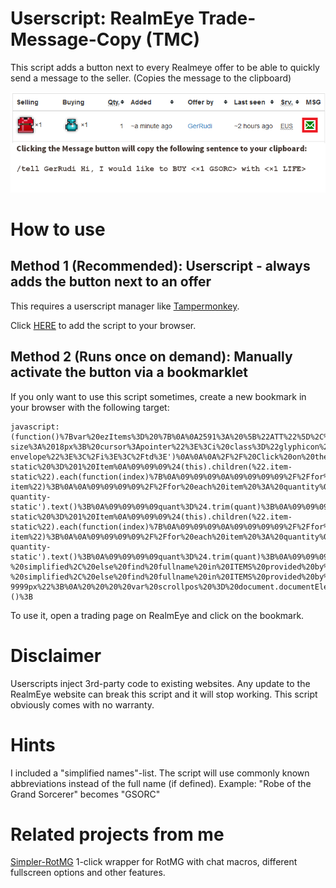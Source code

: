 # Userscript: RealmEye Trade-Message-Copy (TMC)
This script adds a button next to every Realmeye offer to be able to quickly send a message to the seller. 
(Copies the message to the clipboard)

![Sample screenshot](./res/sample-screenshot.png "Example Screenshot")


# How to use

## Method 1 (Recommended): Userscript - always adds the button next to an offer
This requires a userscript manager like [Tampermonkey](https://tampermonkey.net/). 

Click [HERE](../../raw/master/RE-Trade-Message-Copy.user.js) to add the script to your browser. 




## Method 2 (Runs once on demand): Manually activate the button via a bookmarklet
If you only want to use this script sometimes, create a new bookmark in your browser with the following target: 

```
javascript:(function()%7Bvar%20ezItems%3D%20%7B%0A%0A2591%3A%20%5B%22ATT%22%5D%2C%0A2592%3A%20%5B%22DEF%22%5D%2C%0A2593%3A%20%5B%22SPD%22%5D%2C%0A2612%3A%20%5B%22VIT%22%5D%2C%0A2613%3A%20%5B%22WIS%22%5D%2C%0A2636%3A%20%5B%22DEX%22%5D%2C%0A2793%3A%20%5B%22LIFE%22%5D%2C%0A2794%3A%20%5B%22MANA%22%5D%2C%0A2759%3A%20%5B%22Exa%20Attack%22%5D%2C%0A2760%3A%20%5B%22Exa%20Defense%22%5D%2C%0A2761%3A%20%5B%22Exa%20Speed%22%5D%2C%0A2762%3A%20%5B%22Exa%20Vitality%22%5D%2C%0A2763%3A%20%5B%22Exa%20Wisdom%22%5D%2C%0A2764%3A%20%5B%22Exa%20Dexterity%22%5D%2C%0A2765%3A%20%5B%22Exa%20Health%22%5D%2C%0A2766%3A%20%5B%22Exa%20Magic%22%5D%2C%0A2979%3A%20%5B%22Unbound%20Attack%22%5D%2C%0A2980%3A%20%5B%22Unbound%20Defense%22%5D%2C%0A2981%3A%20%5B%22Unbound%20Speed%22%5D%2C%0A2982%3A%20%5B%22Unbound%20Vitality%22%5D%2C%0A2983%3A%20%5B%22Unbound%20Wisdom%22%5D%2C%0A2984%3A%20%5B%22Unbound%20Dexterity%22%5D%2C%0A2985%3A%20%5B%22Unbound%20Health%22%5D%2C%0A2990%3A%20%5B%22DECA%20Ring%22%5D%2C%0A2986%3A%20%5B%22Unbound%20Magic%22%5D%2C%0A2821%3A%20%5B%22GSORC%22%5D%2C%0A2812%3A%20%5B%22ACROP%22%5D%2C%0A2809%3A%20%5B%22HYDRA%22%5D%0A%0A%7D%3B%0A%0A%0A%2F%2F%20Add%20Coloumn%20to%20Offers%20Table%0A%24('table%20thead%20tr').append('%3Cth%3EMSG%3C%2Fth%3E')%0A%24('table%20tbody%20tr').append('%3Ctd%20class%3D%22startPM%22%20style%3D%22font-size%3A%2018px%3B%20cursor%3Apointer%22%3E%3Ci%20class%3D%22glyphicon%20glyphicon-envelope%22%3E%3C%2Fi%3E%3C%2Ftd%3E')%0A%0A%0A%2F%2F%20Click%20on%20the%20letter%0A%24(%22.startPM%22).on(%22click%22%2C%20function()%7B%0A%0A%09var%20sellinfo%3D%5B%5D%3B%0A%09var%20buyinfo%3D%5B%5D%3B%0A%09var%20sellername%3D%22%22%3B%0A%0A%09var%20iter%3D0%3B%0A%09%24(this).siblings(%22td%22).each(function(index)%7B%0A%09%09if(iter%3D%3D0)%09%09%09%2F%2FSELLING%0A%09%09%7B%0A%0A%09%09%09%0A%09%09%09%2F%2Feach%20item-static%20%3D%201%20Item%0A%09%09%09%24(this).children(%22.item-static%22).each(function(index)%7B%0A%09%09%09%0A%09%09%09%09%2F%2Ffor%20each%20item%20%3A%20ID%0A%09%09%09%09%0A%09%09%09%09var%20itID%3D%20%24(this).find('.item').attr(%22data-item%22)%3B%0A%0A%09%09%09%09%2F%2Ffor%20each%20item%20%3A%20quantity%0A%09%09%09%09var%20quant%20%3D%20%20%24(this).find('.item-quantity-static').text()%3B%0A%09%09%09%09quant%3D%24.trim(quant)%3B%0A%09%09%09%09%0A%09%09%09%09%0A%09%09%09%09var%20oneItem%20%3D%20%7B%20'id'%3A%20itID%2C%20'quantity'%3A%20quant%20%7D%3B%0A%09%09%09%09sellinfo.push(oneItem)%3B%0A%09%09%09%7D)%3B%0A%09%09%7D%0A%09%09%0A%09%09if(iter%3D%3D1)%09%09%09%2F%2FBUYING%0A%09%09%7B%0A%0A%09%09%09%0A%09%09%09%2F%2Feach%20item-static%20%3D%201%20Item%0A%09%09%09%24(this).children(%22.item-static%22).each(function(index)%7B%0A%09%09%09%0A%09%09%09%09%2F%2Ffor%20each%20item%20%3A%20ID%0A%09%09%09%09%0A%09%09%09%09var%20itID%3D%20%24(this).find('.item').attr(%22data-item%22)%3B%0A%0A%09%09%09%09%2F%2Ffor%20each%20item%20%3A%20quantity%0A%09%09%09%09var%20quant%20%3D%20%20%24(this).find('.item-quantity-static').text()%3B%0A%09%09%09%09quant%3D%24.trim(quant)%3B%0A%09%09%09%09%0A%09%09%09%09%0A%09%09%09%09var%20oneItem%20%3D%20%7B%20'id'%3A%20itID%2C%20'quantity'%3A%20quant%20%7D%3B%0A%09%09%09%09buyinfo.push(oneItem)%3B%0A%09%09%09%7D)%3B%0A%09%09%7D%09%09%0A%09%09%0A%09%09if(iter%3D%3D5)%09%09%09%2F%2FNAME%0A%09%09%7B%0A%0A%09%09%09sellername%3D%24(this).children(%22a%22).first().text()%3B%0A%09%09%09sellername%3D%24.trim(sellername)%3B%0A%09%09%7D%09%09%0A%09%09%0A%09iter%2B%2B%3B%0A%09%0A%09%7D)%3B%09%0A%09%0A%09%2F%2F%20Construct%20message%0A%09var%20tellMSG%3D%22%2Ftell%20%22%20%2B%20sellername%20%2B%20%22%20Hi%2C%20I%20would%20like%20to%20BUY%20%3C%22%0A%09%0A%09var%20spacer%20%3D%22%22%0A%09%0A%09sellinfo.forEach(function%20(item%2C%20index)%20%7B%0A%09%09%0A%09%09%2F%2Fcheck%20if%20item.id%20is%20in%20ezItems%20-%20simplified%2C%20else%20find%20fullname%20in%20ITEMS%20provided%20by%20realmeye%0A%09%09try%7B%0A%09%09%09var%20itemName%3DezItems%5Bitem.id%5D%5B0%5D%3B%0A%09%09%7D%0A%09%09catch(err)%7B%0A%09%09%09itemName%20%3D%20items%5Bitem.id%5D%5B0%5D%3B%0A%09%09%7D%0A%09%09if(index%20%3D%3D0)%7Bspacer%3D%22%22%7Delse%7Bspacer%3D%22%2C%22%7D%3B%0A%09%09tellMSG%3DtellMSG%2Bspacer%2Bitem.quantity%2B%22%20%22%2BitemName%3B%0A%0A%09%20%20%0A%09%20%20%0A%09%7D)%3B%0A%09%0A%09tellMSG%3DtellMSG%2B%22%3E%20with%20%3C%22%0A%09%0A%09buyinfo.forEach(function%20(item%2C%20index)%20%7B%0A%09%09%0A%09%09%2F%2Fcheck%20if%20item.id%20is%20in%20ezItems%20-%20simplified%2C%20else%20find%20fullname%20in%20ITEMS%20provided%20by%20realmeye%0A%09%09try%7B%0A%09%09var%20itemName%3DezItems%5Bitem.id%5D%5B0%5D%3B%0A%09%09%7D%0A%09%09catch(err)%7B%0A%09%09%09itemName%20%3D%20items%5Bitem.id%5D%5B0%5D%3B%0A%09%09%7D%0A%09%09if(index%20%3D%3D0)%7Bspacer%3D%22%22%7Delse%7Bspacer%3D%22%2C%22%7D%3B%0A%09%09tellMSG%3DtellMSG%2Bspacer%2Bitem.quantity%2B%22%20%22%2BitemName%3B%0A%0A%09%7D)%3B%09%0A%09%0A%09tellMSG%3DtellMSG%2B%22%3E%22%0A%09%0A%09console.log(tellMSG)%3B%0A%0A%0A%09%2F%2F%20COPY%20TO%20CLIPBOARD%20(create%20hidden%20element%2C%20select%20text%2C%20copy%2C%20delete)%0A%20%20%20%20var%20targetId%20%3D%20%22_hiddenCopyText_%22%3B%0A%20%20%20%20var%20target%20%3D%20document.createElement(%22textarea%22)%3B%0A%09target.style.position%20%3D%20%22absolute%22%3B%0A%09target.style.left%20%3D%20%22-9999px%22%3B%0A%20%20%20%20var%20scrollpos%20%3D%20document.documentElement.scrollTop%2B%22px%22%3B%0A%09target.style.top%20%3D%20scrollpos%3B%0A%09target.id%20%3D%20targetId%3B%0A%20%20%20%20document.body.appendChild(target)%3B%20%20%20%20%0A%20%20%20%20target.textContent%20%3D%20tellMSG%3B%0A%20%20%20%20target.focus()%3B%0A%20%20%20%20target.setSelectionRange(0%2C%20target.value.length)%3B%0A%20%20%20%20var%20succeed%3B%0A%0A%20%20%20%20try%7B%0A%20%20%20%20%20%20%20%20%20%20%20%20%20%20%20succeed%20%3D%20document.execCommand(%22copy%22)%3B%0A%09%09%09%09%24(this).css(%22color%22%2C%22green%22)%3B%0A%20%20%20%20%7Dcatch(e)%7B%0A%0A%20%20%20%20%20%20%20%20%20%20%20%20succeed%20%3D%20false%3B%0A%20%20%20%20%20%20%20%20%20%20%20%20console.log(%22Fehler%22)%3B%0A%09%09%09%09%24(this).css(%22color%22%2C%22red%22)%3B%0A%20%20%20%20%7D%0A%20%20%20%20target.textContent%20%3D%20%22%22%3B%20%0A%09document.getElementById(%22_hiddenCopyText_%22).remove()%3B%0A%7D)%3B%7D)()%3B
```

To use it, open a trading page on RealmEye and click on the bookmark. 


# Disclaimer

Userscripts inject 3rd-party code to existing websites. Any update to the RealmEye website can break this script and it will stop working. This script obviously comes with no warranty. 


# Hints
I included a "simplified names"-list. 
The script will use commonly known abbreviations instead of the full name (if defined). 
Example: "Robe of the Grand Sorcerer" becomes "GSORC"

# Related projects from me
[Simpler-RotMG](https://github.com/GerRudi/SimpleR-RotMG)
1-click wrapper for RotMG with chat macros, different fullscreen options and other features. 
